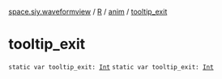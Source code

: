 [space.siy.waveformview](../../index.md) / [R](../index.md) / [anim](index.md) / [tooltip_exit](./tooltip_exit.md)

# tooltip_exit

`static var tooltip_exit: `[`Int`](https://kotlinlang.org/api/latest/jvm/stdlib/kotlin/-int/index.html)
`static var tooltip_exit: `[`Int`](https://kotlinlang.org/api/latest/jvm/stdlib/kotlin/-int/index.html)